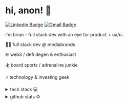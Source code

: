 # hi, anon! 👋

[![Linkedin Badge](https://img.shields.io/badge/-Brian%20Cheng-0072b1?style=flat&logo=Linkedin&logoColor=white)](https://www.linkedin.com/in/brian-cheng24/ "Connect on LinkedIn")
[![Gmail Badge](https://img.shields.io/badge/-chengbrian24@gmail.com-c14438?style=flat&logo=Gmail&logoColor=white)](mailto:chengbrian24@gmail.com "Connect via Email")

  
i'm brian - full stack dev with an eye for product + ux/ui.

👨‍💻  full stack dev @ mediabrands

🌐  web3 / defi degen & enthusiast

🏂  board sports / adrenaline junkie 

⚡  technology & investing geek 



<details>
  <summary> tech stack  💻 </summary>
  
  ![JavaScript](https://img.shields.io/badge/-JavaScript-F7DF1E?style=flat&logo=javascript&logoColor=white)
  ![TypeScript](https://img.shields.io/badge/-TypeScript-007ACC?style=flat&logo=typescript&logoColor=white)
  ![React](https://img.shields.io/badge/-React-61DAFB?style=flat&logo=react&logoColor=black)
![Next.js](https://img.shields.io/badge/-Next.js-000000?style=flat&logo=next.js&logoColor=white)
  ![AWS Lambda](https://img.shields.io/badge/-AWS_Lambda-FF9900?style=flat&logo=amazon-aws&logoColor=white)
  ![AWS CloudFormation](https://img.shields.io/badge/-AWS_CloudFormation-F6820D?style=flat&logo=amazon-aws&logoColor=white)
![Node.js](https://img.shields.io/badge/-Node.js-339933?style=flat&logo=node.js&logoColor=white)
  ![Git](https://img.shields.io/badge/-Git-F05032?style=flat&logo=git&logoColor=white)
  ![Python](https://img.shields.io/badge/-Python-3776AB?style=flat&logo=python&logoColor=white)
  ![Django](https://img.shields.io/badge/-Django-092E20?style=flat&logo=django&logoColor=white)

</details>

<details>
  <summary> github stats ⚙️ </summary>
  
![Top Langs](https://github-readme-stats.vercel.app/api/top-langs/?username=chengbrian9&layout=compact&theme=material-palenight)
![Stats](https://github-readme-stats.vercel.app/api?username=chengbrian9&count_private=true&show_icons=true&include_all_commits=true&hide=issues,stars,contribs&theme=material-palenight)
  
</details>
